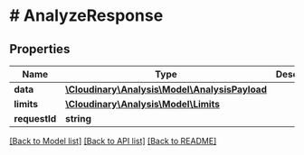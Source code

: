 # # AnalyzeResponse

## Properties

| Name        | Type          | Description   | Notes         |
|------------ | ------------- | ------------- | ------------- |
| **data** | [**\Cloudinary\Analysis\Model\AnalysisPayload**](AnalysisPayload.md) |  | |
| **limits** | [**\Cloudinary\Analysis\Model\Limits**](Limits.md) |  | [optional] |
| **requestId** | **string** |  | |

[[Back to Model list]](../../README.md#models)
[[Back to API list]](../../README.md#api-endpoints)
[[Back to README]](../../README.md)
